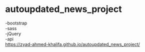 # autoupdated_news_project
-bootstrap <br>
-sass <br>
-jQuery <br>
-api <br>
https://zyad-ahmed-khalifa.github.io/autoupdated_news_project/
